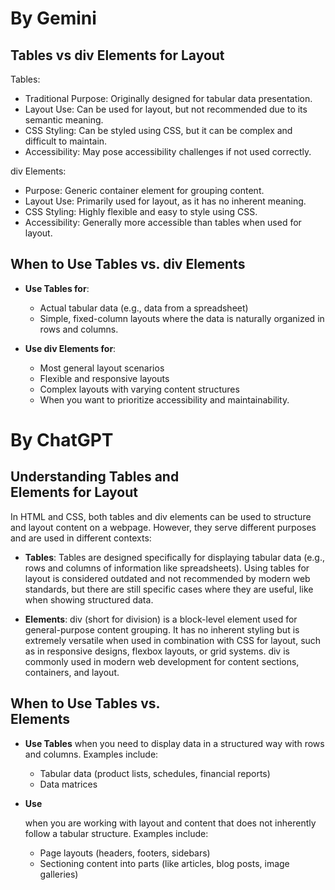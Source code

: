 # By Gemini

## Tables vs div Elements for Layout

Tables:
- Traditional Purpose: Originally designed for tabular data presentation.
- Layout Use: Can be used for layout, but not recommended due to its semantic meaning.
- CSS Styling: Can be styled using CSS, but it can be complex and difficult to maintain.
- Accessibility: May pose accessibility challenges if not used correctly.

div Elements:
- Purpose: Generic container element for grouping content.
- Layout Use: Primarily used for layout, as it has no inherent meaning.
- CSS Styling: Highly flexible and easy to style using CSS.
- Accessibility: Generally more accessible than tables when used for layout.

## When to Use Tables vs. div Elements

- **Use Tables for**:
    - Actual tabular data (e.g., data from a spreadsheet)
    - Simple, fixed-column layouts where the data is naturally organized in rows and columns.

- **Use div Elements for**:
    - Most general layout scenarios
    - Flexible and responsive layouts
    - Complex layouts with varying content structures
    - When you want to prioritize accessibility and maintainability.

# By ChatGPT

## Understanding Tables and <div> Elements for Layout

In HTML and CSS, both tables and div elements can be used to structure and layout content on a webpage. However, they serve different purposes and are used in different contexts:

- **Tables**: Tables are designed specifically for displaying tabular data (e.g., rows and columns of information like spreadsheets). Using tables for layout is considered outdated and not recommended by modern web standards, but there are still specific cases where they are useful, like when showing structured data.

- **<div> Elements**: div (short for division) is a block-level element used for general-purpose content grouping. It has no inherent styling but is extremely versatile when used in combination with CSS for layout, such as in responsive designs, flexbox layouts, or grid systems. div is commonly used in modern web development for content sections, containers, and layout.

## When to Use Tables vs. <div> Elements

- **Use Tables** when you need to display data in a structured way with rows and columns. Examples include:
    - Tabular data (product lists, schedules, financial reports)
    - Data matrices

- **Use <div>** when you are working with layout and content that does not inherently follow a tabular structure. Examples include:
    - Page layouts (headers, footers, sidebars)
    - Sectioning content into parts (like articles, blog posts, image galleries)